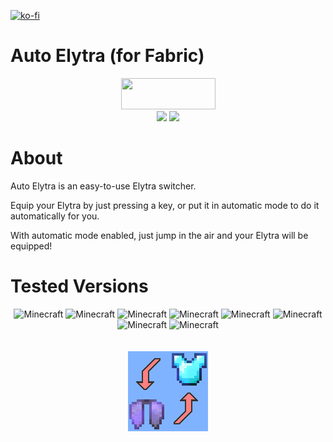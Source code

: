 [![ko-fi](https://ko-fi.com/img/githubbutton_sm.svg)](https://ko-fi.com/K3K05621Y)
<br>
# Auto Elytra (for Fabric)

<p align="center">
<img src="https://i.imgur.com/Ol1Tcf8.png" width="151" height="50" />
<br>
<img src="https://img.shields.io/static/v1?label=Made%20With&message=%E2%9D%A4&color=red"/>
<img src="https://img.shields.io/static/v1?label=By&message=DevPieter&color=blueviolet"/>
</p>

# About

Auto Elytra is an easy-to-use Elytra switcher.

Equip your Elytra by just pressing a key, or put it in automatic mode to do it automatically for you.

With automatic mode enabled, just jump in the air and your Elytra will be equipped!
<br>

# Tested Versions

<p align="center"> 
<img src="https://img.shields.io/static/v1?label=Minecraft&amp;message=1.16&amp;color=critical" alt="Minecraft">
<img src="https://img.shields.io/static/v1?label=Minecraft&amp;message=1.16.1&amp;color=critical" alt="Minecraft">
<img src="https://img.shields.io/static/v1?label=Minecraft&amp;message=1.16.2&amp;color=success" alt="Minecraft">
<img src="https://img.shields.io/static/v1?label=Minecraft&amp;message=1.16.3&amp;color=success" alt="Minecraft">
<img src="https://img.shields.io/static/v1?label=Minecraft&amp;message=1.16.4&amp;color=success" alt="Minecraft">
<img src="https://img.shields.io/static/v1?label=Minecraft&amp;message=1.16.5&amp;color=success" alt="Minecraft">

<img src="https://img.shields.io/static/v1?label=Minecraft&amp;message=1.17&amp;color=critical" alt="Minecraft">
<img src="https://img.shields.io/static/v1?label=Minecraft&amp;message=1.17.1&amp;color=success" alt="Minecraft">
<br> <br> <br>
<img src="https://github.com/DevPieter/Auto-Elytra/raw/master/img/icon.png" alt="Inco"/>
</p>
